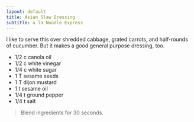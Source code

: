 ```yaml
---
layout: default
title: Asian Slaw Dressing
subtitle: a la Noodle Express
---
```

I like to serve this over shredded cabbage, grated carrots, and half-rounds of cucumber. But it makes a good general purpose dressing, too.

* 1/2 c canola oil
* 1/2 c white vinegar
* 1/4 c white sugar
* 1 T sesame seeds
* 1 T dijon mustard
* 1 t sesame oil 
* 1/4 t ground pepper
* 1/4 t salt

>Blend ingredients for 30 seconds.